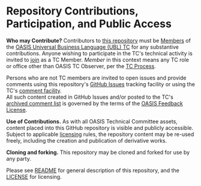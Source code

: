 # Repository Contributions, Participation, and Public Access

**Who may Contribute?** Contributors to [this repository](https://github.com/oasis-tcs/codelist-genericode/) must be 
[Members](https://www.oasis-open.org/policies-guidelines/oasis-defined-terms#dMember) of the 
[OASIS Universal Business Language (UBL) TC](https://www.oasis-open.org/committees/tc_home.php?wg_abbrev=ubl) for any 
substantive contributions.  Anyone wishing to participate in 
the TC's technical activity is invited to [join](https://www.oasis-open.org/committees/join) as a TC Member.
*Member* in this context means any TC role or office other than OASIS TC Observer, per the 
[TC Process](https://www.oasis-open.org/policies-guidelines/tc-process#membership). 

Persons who are not TC members are invited to open issues and provide comments using this repository's 
[GitHub Issues](https://github.com/oasis-tcs/codelist-genericode/issues/new) tracking facility or using the 
TC's [comment facility](<https://www.oasis-open.org/committees/comments/index.php?wg_abbrev=ubl/>).  
All such content created in GitHub Issues and/or posted to the TC's 
[archived comment list](https://lists.oasis-open.org/archives/ubl-comment/) is governed by the terms of the 
[OASIS Feedback License](https://www.oasis-open.org/policies-guidelines/ipr#appendixa).

**Use of Contributions.**  As with all OASIS Technical Committee assets, content placed into this GitHub repository is 
visible and publicly accessible.  Subject to applicable [licensing](https://github.com/oasis-tcs/codelist-genericode/blob/master/LICENSE.md) 
rules, the repository content may be re-used freely, including the creation and publication of derivative works.

**Cloning and forking.** This repository may be cloned and forked for use by any party. 

Please see [README](https://github.com/oasis-tcs/codelist-genericode/blob/master/README.md) for general description 
of this repository, and the [LICENSE](https://github.com/oasis-tcs//codelist-genericode/blob/master/LICENSE.md) for licensing.
